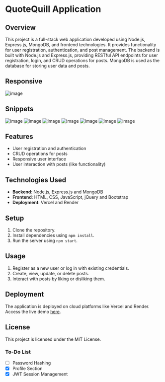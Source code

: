 # QuoteQuill Application

## Overview 

This project is a full-stack web application developed using Node.js, Express.js, MongoDB, and frontend technologies. It provides functionality for user registration, authentication, and post management. The backend is built with Node.js and Express.js, providing RESTful API endpoints for user registration, login, and CRUD operations for posts. MongoDB is used as the database for storing user data and posts.

## Responsive
![image](https://github.com/TheDev05/QuoteQuill/assets/73834703/55736b22-93cb-4e15-b1cb-c7c78f302aae)

## Snippets
![image](https://github.com/TheDev05/QuoteQuill/assets/73834703/9f265f60-a925-46e2-9f32-2f61840f3d30)
![image](https://github.com/TheDev05/QuoteQuill/assets/73834703/78a54229-7700-4cb7-ae0f-f011a3fbc2c8)
![image](https://github.com/TheDev05/QuoteQuill/assets/73834703/3bb69819-580c-4340-ac39-c07be54b06e8)
![image](https://github.com/TheDev05/QuoteQuill/assets/73834703/ca5c743d-3322-42db-b81d-0a6595133d22)
![image](https://github.com/TheDev05/QuoteQuill/assets/73834703/66a3af57-6ab7-41ce-b213-47b78efbb2dd)
![image](https://github.com/TheDev05/QuoteQuill/assets/73834703/34011b08-4214-48f1-8e75-d1dedd8f9d05)
![image](https://github.com/TheDev05/QuoteQuill/assets/73834703/5530f082-baec-49da-a91b-59b6cfd1970b)


## Features

- User registration and authentication
- CRUD operations for posts
- Responsive user interface
- User interaction with posts (like functionality)

## Technologies Used

- **Backend**: Node.js, Express.js and MongoDB
- **Frontend**: HTML, CSS, JavaScript, jQuery and Bootstrap
- **Deployment**: Vercel and Render

## Setup

1. Clone the repository.
2. Install dependencies using `npm install`.
3. Run the server using `npm start`.

## Usage

1. Register as a new user or log in with existing credentials.
2. Create, view, update, or delete posts.
3. Interact with posts by liking or disliking them.

## Deployment

The application is deployed on cloud platforms like Vercel and Render. Access the live demo [here](https://crud05.vercel.app/).

## License

This project is licensed under the MIT License.

### To-Do List

- [ ] Password Hashing
- [x] Profile Section
- [x] JWT Session Management
